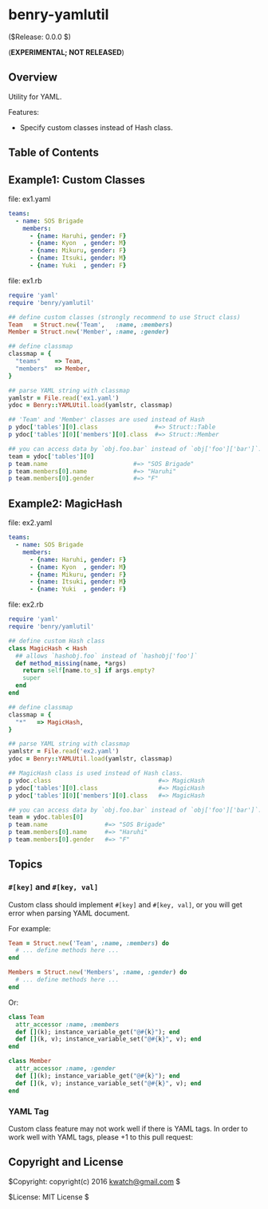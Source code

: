 benry-yamlutil
==============

($Release: 0.0.0 $)

(**EXPERIMENTAL; NOT RELEASED**)


Overview
--------

Utility for YAML.

Features:

* Specify custom classes instead of Hash class.


Table of Contents
-----------------

<!-- TOC -->

<!-- /TOC -->


Example1: Custom Classes
------------------------

file: ex1.yaml
```yaml
teams:
  - name: SOS Brigade
    members:
      - {name: Haruhi, gender: F}
      - {name: Kyon  , gender: M}
      - {name: Mikuru, gender: F}
      - {name: Itsuki, gender: M}
      - {name: Yuki  , gender: F}
```

file: ex1.rb
```ruby
require 'yaml'
require 'benry/yamlutil'

## define custom classes (strongly recommend to use Struct class)
Team   = Struct.new('Team',   :name, :members)
Member = Struct.new('Member', :name, :gender)

## define classmap
classmap = {
  "teams"    => Team,
  "members"  => Member,
}

## parse YAML string with classmap
yamlstr = File.read('ex1.yaml')
ydoc = Benry::YAMLUtil.load(yamlstr, classmap)

## 'Team' and 'Member' classes are used instead of Hash
p ydoc['tables'][0].class                #=> Struct::Table
p ydoc['tables'][0]['members'][0].class  #=> Struct::Member

## you can access data by `obj.foo.bar` instead of `obj['foo']['bar']`.
team = ydoc['tables'][0]
p team.name                        #=> "SOS Brigade"
p team.members[0].name             #=> "Haruhi"
p team.members[0].gender           #=> "F"
```


Example2: MagicHash
-------------------

file: ex2.yaml
```yaml
teams:
  - name: SOS Brigade
    members:
      - {name: Haruhi, gender: F}
      - {name: Kyon  , gender: M}
      - {name: Mikuru, gender: F}
      - {name: Itsuki, gender: M}
      - {name: Yuki  , gender: F}
```

file: ex2.rb
```ruby
require 'yaml'
require 'benry/yamlutil'

## define custom Hash class
class MagicHash < Hash
  ## allows `hashobj.foo` instead of `hashobj['foo']`
  def method_missing(name, *args)
    return self[name.to_s] if args.empty?
    super
  end
end

## define classmap
classmap = {
  "*"   => MagicHash,
}

## parse YAML string with classmap
yamlstr = File.read('ex2.yaml')
ydoc = Benry::YAMLUtil.load(yamlstr, classmap)

## MagicHash class is used instead of Hash class.
p ydoc.class                              #=> MagicHash
p ydoc['tables'][0].class                 #=> MagicHash
p ydoc['tables'][0]['members'][0].class   #=> MagicHash

## you can access data by `obj.foo.bar` instead of `obj['foo']['bar']`.
team = ydoc.tables[0]
p team.name                #=> "SOS Brigade"
p team.members[0].name     #=> "Haruhi"
p team.members[0].gender   #=> "F"
```


Topics
------

### `#[key]` and `#[key, val]`

Custom class should implement `#[key]` and `#[key, val]`, or you will get error
when parsing YAML document.

For example:

```ruby
Team = Struct.new('Team', :name, :members) do
  # ... define methods here ...
end

Members = Struct.new('Members', :name, :gender) do
  # ... define methods here ...
end
```

Or:

```ruby
class Team
  attr_accessor :name, :members
  def [](k); instance_variable_get("@#{k}"); end
  def [](k, v); instance_variable_set("@#{k}", v); end
end

class Member
  attr_accessor :name, :gender
  def [](k); instance_variable_get("@#{k}"); end
  def [](k, v); instance_variable_set("@#{k}", v); end
end
```


### YAML Tag

Custom class feature may not work well if there is YAML tags.
In order to work well with YAML tags, please +1 to this pull request:



Copyright and License
---------------------

$Copyright: copyright(c) 2016 kwatch@gmail.com $

$License: MIT License $
